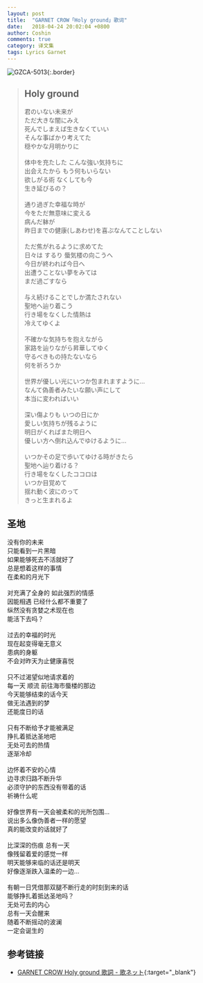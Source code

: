 ```yaml
---
layout: post
title:  "GARNET CROW「Holy ground」歌词"
date:   2018-04-24 20:02:04 +0800
author: Coshin
comments: true
category: 译文集
tags: Lyrics Garnet
---
```

![GZCA-5013](https://ganekuro.github.io/images/discography/album/GZCA-5013.jpg){:.border}

<blockquote class="original">
  <h2>Holy ground</h2>
  <p>
    君のいない未来が<br>
    ただ大きな闇にみえ<br>
    死んでしまえば生きなくていい<br>
    そんな事ばかり考えてた<br>
    穏やかな月明かりに<br>
    <br>
    体中を充たした こんな強い気持ちに<br>
    出会えたから もう何もいらない<br>
    欲しがる術 なくしても今<br>
    生き延びるの？<br>
    <br>
    通り過ぎた幸福な時が<br>
    今をただ無意味に変える<br>
    病んだ躰が<br>
    昨日までの健康(しあわせ)を喜ぶなんてことしない<br>
    <br>
    ただ焦がれるように求めてた<br>
    日々は するり 蜃気楼の向こうへ<br>
    今日が終われば今日へ<br>
    出遭うことない夢をみては<br>
    まだ過ごすなら<br>
    <br>
    与え続けることでしか満たされない<br>
    聖地へ辿り着こう<br>
    行き場をなくした情熱は<br>
    冷えてゆくよ<br>
    <br>
    不確かな気持ちを抱えながら<br>
    家路を辿りながら昇華してゆく<br>
    守るべきもの持たないなら<br>
    何を祈ろうか<br>
    <br>
    世界が優しい光にいつか包まれますように…<br>
    なんて偽善者みたいな願い声にして<br>
    本当に変わればいい<br>
    <br>
    深い傷よりも いつの日にか<br>
    愛しい気持ちが残るように<br>
    明日がくればまた明日へ<br>
    優しい方へ倒れ込んでゆけるように…<br>
    <br>
    いつかその足で歩いてゆける時がきたら<br>
    聖地へ辿り着ける？<br>
    行き場をなくしたココロは<br>
    いつか目覚めて<br>
    揺れ動く波にのって<br>
    きっと生まれるよ
  </p>
</blockquote>

<div class="translation">
  <h2>圣地</h2>
  <p>
    没有你的未来<br>
    只能看到一片黑暗<br>
    如果能够死去不活就好了<br>
    总是想着这样的事情<br>
    在柔和的月光下<br>
    <br>
    对充满了全身的 如此强烈的情感<br>
    因能相遇 已经什么都不重要了<br>
    纵然没有贪婪之术现在也<br>
    能活下去吗？<br>
    <br>
    过去的幸福的时光<br>
    现在起变得毫无意义<br>
    患病的身躯<br>
    不会对昨天为止健康喜悦<br>
    <br>
    只不过渴望似地请求着的<br>
    每一天 顺流 前往海市蜃楼的那边<br>
    今天能够结束的话今天<br>
    做无法遇到的梦<br>
    还能度日的话<br>
    <br>
    只有不断给予才能被满足<br>
    挣扎着抵达圣地吧<br>
    无处可去的热情<br>
    逐渐冷却<br>
    <br>
    边怀着不安的心情<br>
    边寻求归路不断升华<br>
    必须守护的东西没有带着的话<br>
    祈祷什么呢<br>
    <br>
    好像世界有一天会被柔和的光所包围…<br>
    说出多么像伪善者一样的愿望<br>
    真的能改变的话就好了<br>
    <br>
    比深深的伤痕 总有一天<br>
    像残留着爱的感觉一样<br>
    明天能够来临的话还是明天<br>
    好像逐渐跌入温柔的一边…<br>
    <br>
    有朝一日凭借那双腿不断行走的时刻到来的话<br>
    能够挣扎着抵达圣地吗？<br>
    无处可去的内心<br>
    总有一天会醒来<br>
    随着不断摇动的波澜<br>
    一定会诞生的
  </p>
</div>

## 参考链接

* [GARNET CROW Holy ground 歌詞 - 歌ネット](https://www.uta-net.com/song/20142/){:target="_blank"}
